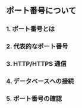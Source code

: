 ## ポート番号について

### 1. ポート番号とは

### 2. 代表的なポート番号

### 3. HTTP/HTTPS 通信

### 4. データベースへの接続

### 5. ポート番号の確認
